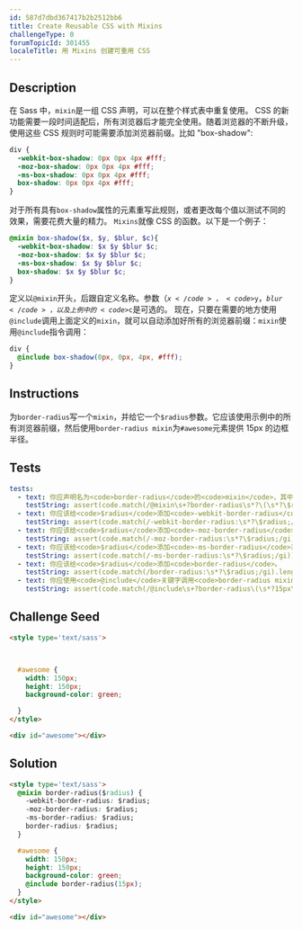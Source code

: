 ```yaml
---
id: 587d7dbd367417b2b2512bb6
title: Create Reusable CSS with Mixins
challengeType: 0
forumTopicId: 301455
localeTitle: 用 Mixins 创建可重用 CSS
---
```


## Description
<section id='description'>
在 Sass 中，<code>mixin</code>是一组 CSS 声明，可以在整个样式表中重复使用。
CSS 的新功能需要一段时间适配后，所有浏览器后才能完全使用。随着浏览器的不断升级，使用这些 CSS 规则时可能需要添加浏览器前缀。比如 "box-shadow":

```scss
div {
  -webkit-box-shadow: 0px 0px 4px #fff;
  -moz-box-shadow: 0px 0px 4px #fff;
  -ms-box-shadow: 0px 0px 4px #fff;
  box-shadow: 0px 0px 4px #fff;
}
```

对于所有具有<code>box-shadow</code>属性的元素重写此规则，或者更改每个值以测试不同的效果，需要花费大量的精力。
<code>Mixins</code>就像 CSS 的函数。以下是一个例子：

```scss
@mixin box-shadow($x, $y, $blur, $c){ 
  -webkit-box-shadow: $x $y $blur $c;
  -moz-box-shadow: $x $y $blur $c;
  -ms-box-shadow: $x $y $blur $c;
  box-shadow: $x $y $blur $c;
}
```

定义以<code>@mixin</code>开头，后跟自定义名称。参数（<code>$x</code>，<code>$y</code>，<code>$blur</code>，以及上例中的<code>$c</code>是可选的。
现在，只要在需要的地方使用<code>@include</code>调用上面定义的<code>mixin</code>，就可以自动添加好所有的浏览器前缀：<code>mixin</code>使用<code>@include</code>指令调用：

```scss
div {
  @include box-shadow(0px, 0px, 4px, #fff);
}
```

</section>

## Instructions
<section id='instructions'>
为<code>border-radius</code>写一个<code>mixin</code>，并给它一个<code>$radius</code>参数。它应该使用示例中的所有浏览器前缀，然后使用<code>border-radius mixin</code>为<code>#awesome</code>元素提供 15px 的边框半径。
</section>

## Tests
<section id='tests'>

```yml
tests:
  - text: 你应声明名为<code>border-radius</code>的<code>mixin</code>，其中包含名为<code>$radius</code>的参数。
    testString: assert(code.match(/@mixin\s+?border-radius\s*?\(\s*?\$radius\s*?\)\s*?{/gi));
  - text: 你应该给<code>$radius</code>添加<code>-webkit-border-radius</code>浏览器前缀。
    testString: assert(code.match(/-webkit-border-radius:\s*?\$radius;/gi));
  - text: 你应该给<code>$radius</code>添加<code>-moz-border-radius</code>浏览器前缀。
    testString: assert(code.match(/-moz-border-radius:\s*?\$radius;/gi));
  - text: 你应该给<code>$radius</code>添加<code>-ms-border-radius</code>浏览器前缀。
    testString: assert(code.match(/-ms-border-radius:\s*?\$radius;/gi));
  - text: 你应该给<code>$radius</code>添加<code>border-radius</code>。
    testString: assert(code.match(/border-radius:\s*?\$radius;/gi).length == 4);
  - text: 你应使用<code>@include</code>关键字调用<code>border-radius mixin</code>，并将其设置为 15px。
    testString: assert(code.match(/@include\s+?border-radius\(\s*?15px\s*?\);/gi));

```

</section>

## Challenge Seed
<section id='challengeSeed'>

<div id='html-seed'>

```html
<style type='text/sass'>



  #awesome {
    width: 150px;
    height: 150px;
    background-color: green;

  }
</style>

<div id="awesome"></div>

```

</div>



</section>

## Solution
<section id='solution'>

```html
<style type='text/sass'>
  @mixin border-radius($radius) {
    -webkit-border-radius: $radius;
    -moz-border-radius: $radius;
    -ms-border-radius: $radius;
    border-radius: $radius;
  }

  #awesome {
    width: 150px;
    height: 150px;
    background-color: green;
    @include border-radius(15px);
  }
</style>

<div id="awesome"></div>
```

</section>
